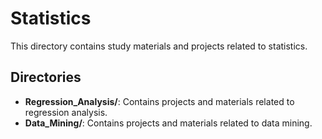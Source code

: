 # Statistics

This directory contains study materials and projects related to statistics.

## Directories
- **Regression_Analysis/**: Contains projects and materials related to regression analysis.
- **Data_Mining/**: Contains projects and materials related to data mining.
